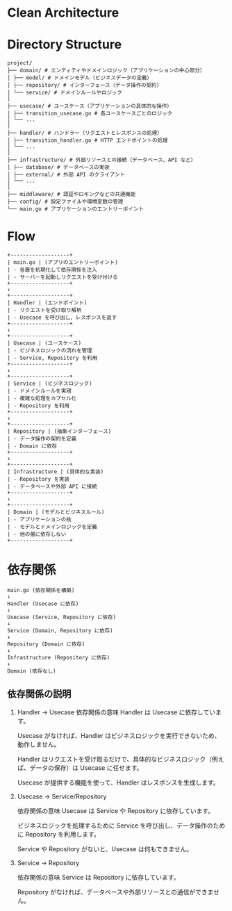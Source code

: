 # Clean Architecture

# Directory Structure

```
project/
├── domain/ # エンティティやドメインロジック（アプリケーションの中心部分）
│ ├── model/ # ドメインモデル（ビジネスデータの定義）
│ ├── repository/ # インターフェース（データ操作の契約）
│ └── service/ # ドメインルールやロジック
│
├── usecase/ # ユースケース（アプリケーションの具体的な操作）
│ ├── transition_usecase.go # 各ユースケースごとのロジック
│ └── ...
│
├── handler/ # ハンドラー（リクエストとレスポンスの処理）
│ ├── transition_handler.go # HTTP エンドポイントの処理
│ └── ...
│
├── infrastructure/ # 外部リソースとの接続（データベース、API など）
│ ├── database/ # データベースの実装
│ ├── external/ # 外部 API のクライアント
│ └── ...
│
├── middleware/ # 認証やロギングなどの共通機能
├── config/ # 設定ファイルや環境変数の管理
└── main.go # アプリケーションのエントリーポイント
```

# Flow

```
+-------------------+
| main.go | (アプリのエントリーポイント)
| - 各層を初期化して依存関係を注入
| - サーバーを起動しリクエストを受け付ける
+-------------------+
↓
+-------------------+
| Handler | (エンドポイント)
| - リクエストを受け取り解析
| - Usecase を呼び出し、レスポンスを返す
+-------------------+
↓
+-------------------+
| Usecase | (ユースケース)
| - ビジネスロジックの流れを管理
| - Service, Repository を利用
+-------------------+
↓
+-------------------+
| Service | (ビジネスロジック)
| - ドメインルールを実現
| - 複雑な処理をカプセル化
| - Repository を利用
+-------------------+
↓
+-------------------+
| Repository | (抽象インターフェース)
| - データ操作の契約を定義
| - Domain に依存
+-------------------+
↓
+-------------------+
| Infrastructure | (具体的な実装)
| - Repository を実装
| - データベースや外部 API に接続
+-------------------+
↓
+-------------------+
| Domain | (モデルとビジネスルール)
| - アプリケーションの核
| - モデルとドメインロジックを定義
| - 他の層に依存しない
+-------------------+
```

# 依存関係

```
main.go (依存関係を構築)
↓
Handler (Usecase に依存)
↓
Usecase (Service, Repository に依存)
↓
Service (Domain, Repository に依存)
↓
Repository (Domain に依存)
↓
Infrastructure (Repository に依存)
↓
Domain (依存なし)
```

## 依存関係の説明

1. Handler → Usecase
   依存関係の意味
   Handler は Usecase に依存しています。

   Usecase がなければ、Handler はビジネスロジックを実行できないため、動作しません。

   Handler はリクエストを受け取るだけで、具体的なビジネスロジック（例えば、データの保存）は Usecase に任せます。

   Usecase が提供する機能を使って、Handler はレスポンスを生成します。

2. Usecase → Service/Repository

   依存関係の意味
   Usecase は Service や Repository に依存しています。

   ビジネスロジックを処理するために Service を呼び出し、データ操作のために Repository を利用します。

   Service や Repository がないと、Usecase は何もできません。

3. Service → Repository

   依存関係の意味
   Service は Repository に依存しています。

   Repository がなければ、データベースや外部リソースとの通信ができません。
